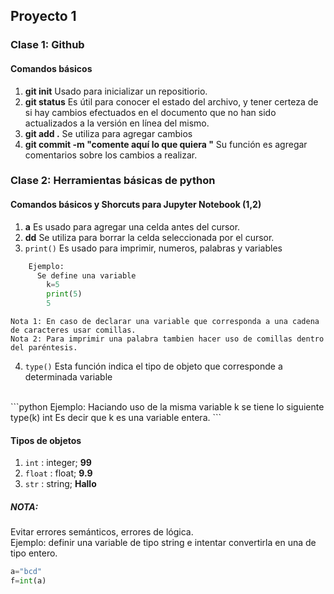 ## Proyecto 1
### Clase 1:  Github  
#### Comandos básicos
1. **git init** Usado para inicializar un repositiorio.
2. **git status** Es útil para conocer el estado del archivo, y tener certeza de si hay cambios efectuados en el documento que no han sido actualizados a la versión en línea del mismo.
3. **git add .** Se utiliza para agregar cambios
4. **git commit -m "comente aquí lo que quiera "** Su función es agregar comentarios sobre los cambios a realizar.

### Clase 2: Herramientas básicas de python
#### Comandos básicos y Shorcuts para Jupyter Notebook (1,2)
1. **a** Es usado para agregar una celda antes del cursor.
2. **dd** Se utiliza para borrar la celda seleccionada por el cursor.
3. ```print()``` Es usado para imprimir, numeros, palabras y variables
```python
    Ejemplo:
      Se define una variable
        k=5
        print(5)
        5
```
    Nota 1: En caso de declarar una variable que corresponda a una cadena de caracteres usar comillas.
    Nota 2: Para imprimir una palabra tambien hacer uso de comillas dentro del paréntesis.

4. ```type()``` Esta función indica el tipo de objeto que corresponde a determinada variable
<br />
```python
    Ejemplo:
      Haciando uso de la misma variable k se tiene lo siguiente
      type(k)
      int
      Es decir que k es una variable entera.
```

#### Tipos de objetos

1. ```int``` : integer; **99**
2. ```float``` : float; **9.9**
3. ```str``` :  string; **Hallo**

##### NOTA:
Evitar errores semánticos, errores de lógica.
<br />
Ejemplo: definir una variable de tipo string e intentar convertirla en una de tipo entero.
```python
a="bcd"
f=int(a)
```
